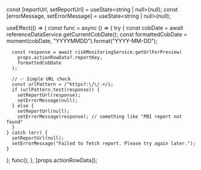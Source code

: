const [reportUrl, setReportUrl] = useState<string | null>(null);
const [errorMessage, setErrorMessage] = useState<string | null>(null);

useEffect(() => {
  const func = async () => {
    try {
      const cobDate = await referenceDataService.getCurrentCobDate();
      const formattedCobDate = moment(cobDate, "YYYYMMDD").format("YYYY-MM-DD");

      const response = await riskMonitoringService.getUrlForPreview(
        props.actionRowData?.reportKey,
        formattedCobDate
      );

      // ✅ Simple URL check
      const urlPattern = /^https?:\/\/.+/i;
      if (urlPattern.test(response)) {
        setReportUrl(response);
        setErrorMessage(null);
      } else {
        setReportUrl(null);
        setErrorMessage(response); // something like "PBI report not found"
      }
    } catch (err) {
      setReportUrl(null);
      setErrorMessage("Failed to fetch report. Please try again later.");
    }
  };
  func();
}, [props.actionRowData]);